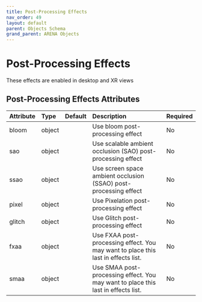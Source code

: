 ```yaml
---
title: Post-Processing Effects
nav_order: 49
layout: default
parent: Objects Schema
grand_parent: ARENA Objects
---
```


<!--CAUTION: This file is autogenerated from https://github.com/arenaxr/arena-schemas. Changes made here may be overwritten.-->


Post-Processing Effects
=======================


These effects are enabled in desktop and XR views

Post-Processing Effects Attributes
-----------------------------------

|Attribute|Type|Default|Description|Required|
| :--- | :--- | :--- | :--- | :--- |
|bloom|object||Use bloom post-processing effect|No|
|sao|object||Use scalable ambient occlusion (SAO) post-processing effect|No|
|ssao|object||Use screen space ambient occlusion (SSAO) post-processing effect|No|
|pixel|object||Use Pixelation post-processing effect|No|
|glitch|object||Use Glitch post-processing effect|No|
|fxaa|object||Use FXAA post-processing effect. You may want to place this last in effects list.|No|
|smaa|object||Use SMAA post-processing effect. You may want to place this last in effects list.|No|
